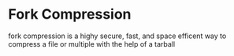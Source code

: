 # Fork Compression

fork compression is a highy secure, fast, and space efficent way to compress a file or multiple with the help of a tarball
